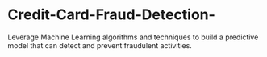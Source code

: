 # Credit-Card-Fraud-Detection-
Leverage Machine Learning algorithms and techniques to build a predictive model that can detect and prevent fraudulent activities. 

